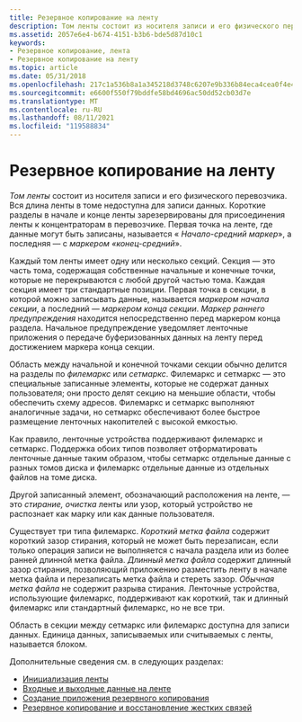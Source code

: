 ```yaml
---
title: Резервное копирование на ленту
description: Том ленты состоит из носителя записи и его физического перевозчика. Каждый том ленты имеет одну или несколько секций. Секции обычно делятся на разделы по филемаркс или сетмаркс. Существует три типа филемаркс.
ms.assetid: 2057e6e4-b674-4151-b3b6-bde5d87d10c1
keywords:
- Резервное копирование, лента
- Резервное копирование на ленту
ms.topic: article
ms.date: 05/31/2018
ms.openlocfilehash: 217c1a536b8a1a345218d3748c6207e9b336b84eca4cea0f4e48b4e84c521733
ms.sourcegitcommit: e6600f550f79bddfe58bd4696ac50dd52cb03d7e
ms.translationtype: MT
ms.contentlocale: ru-RU
ms.lasthandoff: 08/11/2021
ms.locfileid: "119588834"
---
```

# <a name="tape-backup"></a>Резервное копирование на ленту

*Том ленты* состоит из носителя записи и его физического перевозчика. Вся длина ленты в томе недоступна для записи данных. Короткие разделы в начале и конце ленты зарезервированы для присоединения ленты к концентраторам в перевозчике. Первая точка на ленте, где данные могут быть записаны, называется « *Начало-средний маркер*», а последняя — с *маркером «конец-средний*».

Каждый том ленты имеет одну или несколько секций. Секция — это часть тома, содержащая собственные начальные и конечные точки, которые не перекрываются с любой другой частью тома. Каждая секция имеет три стандартные позиции. Первая точка в секции, в которой можно записывать данные, называется *маркером начала секции*, а последний — *маркером конца секции*. *Маркер раннего предупреждения* находится непосредственно перед маркером конца раздела. Начальное предупреждение уведомляет ленточные приложения о передаче буферизованных данных на ленту перед достижением маркера конца секции.

Область между начальной и конечной точками секции обычно делится на разделы по *филемаркс* или *сетмаркс*. Филемаркс и сетмаркс — это специальные записанные элементы, которые не содержат данных пользователя; они просто делят секцию на меньшие области, чтобы обеспечить схему адресов. Филемаркс и сетмаркс выполняют аналогичные задачи, но сетмаркс обеспечивают более быстрое размещение ленточных накопителей с высокой емкостью.

Как правило, ленточные устройства поддерживают филемаркс и сетмаркс. Поддержка обоих типов позволяет отформатировать ленточные данные таким образом, чтобы сетмаркс отдельные данные с разных томов диска и филемаркс отдельные данные из отдельных файлов на томе диска.

Другой записанный элемент, обозначающий расположения на ленте, — это *стирание, очистка* ленты или узор, который устройство не распознает как марку или как данные пользователя.

Существует три типа филемаркс. *Короткий метка файла* содержит короткий зазор стирания, который не может быть перезаписан, если только операция записи не выполняется с начала раздела или из более ранней длинной метка файла. *Длинный метка файла* содержит длинный зазор стирания, позволяющий приложению разместить ленту в начале метка файла и перезаписать метка файла и стереть зазор. *Обычная метка файла* не содержит разрыва стирания. Ленточные устройства, использующие филемаркс, поддерживают как короткий, так и длинный филемаркс или стандартный филемаркс, но не все три.

Область в секции между сетмаркс или филемаркс доступна для записи данных. Единица данных, записываемых или считываемых с ленты, называется блоком.

Дополнительные сведения см. в следующих разделах:

-   [Инициализация ленты](tape-initialization.md)
-   [Входные и выходные данные на ленте](tape-input-and-output.md)
-   [Создание приложения резервного копирования](creating-a-backup-application.md)
-   [Резервное копирование и восстановление жестких связей](backing-up-and-restoring-hard-links.md)

 

 




